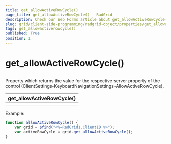 ```yaml
---
title: get_allowActiveRowCycle()
page_title: get_allowActiveRowCycle() - RadGrid
description: Check our Web Forms article about get_allowActiveRowCycle().
slug: grid/client-side-programming/radgrid-object/properties/get_allowactiverowcycle()
tags: get_allowactiverowcycle()
published: True
position: 1
---
```


# get_allowActiveRowCycle()



## 

Property which returns the value for the respective server property of the control (ClientSettings-KeyboardNavigationSettings-AllowActiveRowCycle).


|  **get_allowActiveRowCycle()**  |
| ------ |
||

Example:

````JavaScript
function allowActiveRowCycle() {
    var grid = $find("<%=RadGrid1.ClientID %>");
    var activeRowCycle = grid.get_allowActiveRowCycle();
}
````


